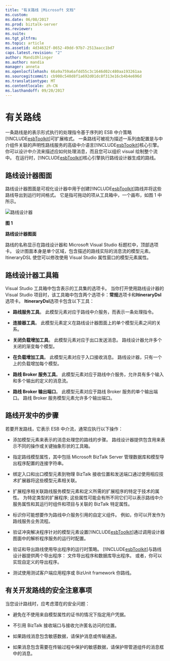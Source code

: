 ```yaml
---
title: "有关路线 |Microsoft 文档"
ms.custom: 
ms.date: 06/08/2017
ms.prod: biztalk-server
ms.reviewer: 
ms.suite: 
ms.tgt_pltfrm: 
ms.topic: article
ms.assetid: 4d34632f-8652-49dd-97b7-2513aacc1bd7
caps.latest.revision: "2"
author: MandiOhlinger
ms.author: mandia
manager: anneta
ms.openlocfilehash: 66a9a759a6afdd55c3c1646d02c480aa193261aa
ms.sourcegitcommit: cb908c540d8f1a692d01dc8f313e16cb4b4e696d
ms.translationtype: MT
ms.contentlocale: zh-CN
ms.lasthandoff: 09/20/2017
---
```

# <a name="about-itineraries"></a>有关路线
一条路线是的表示形式执行的处理指令基于序列的 ESB 中介策略[!INCLUDE[esbToolkit](../includes/esbtoolkit-md.md)]可扩展格式。 一条路线可被视为描述一系列由配置是与中介组件关联的声明性路线服务的高级中介语言[!INCLUDE[esbToolkit](../includes/esbtoolkit-md.md)]核心引擎。 你可以设计中介流来描述应如何处理消息，而且您可以组织 visual 绘制整个流中。 在运行时，[!INCLUDE[esbToolkit](../includes/esbtoolkit-md.md)]核心引擎执行路线设计器生成的路线。  
  
## <a name="the-itinerary-designer-surface"></a>路线设计器图面  
 路线设计器图面是可视化设计器中用于创建[!INCLUDE[esbToolkit](../includes/esbtoolkit-md.md)]路线并将这些路线导出到运行时间格式。 它是指可拖动的项从工具箱中，一个画布，如图 1 中所示。  
  
 ![路线设计器](../esb-toolkit/media/ch5-itinerarydesigner.gif "Ch5 ItineraryDesigner")  
  
 **图 1**  
  
 **路线设计器图面**  
  
 路线的名称显示在路线设计器和 Microsoft Visual Studio 标题栏中，顶部选项卡。 设计图面本身是单个区域，包含描述的路线实际的消息流的模型元素。 ItineraryDSL 使您可以修改使用 Visual Studio 属性窗口的模型元素属性。  
  
## <a name="itinerary-designer-toolbox"></a>路线设计器工具箱  
 Visual Studio 工具箱中包含表示的工具集的选项卡。 当你打开使用路线设计器的 Visual Studio 项目时，该工具箱中包含两个选项卡：**常规**选项卡和**ItineraryDsl**选项卡。 **ItineraryDsl**选项卡包含以下工具：  
  
-   **路线服务工具**。 此模型元素对应于路线中介服务，而表示一条处理指令。  
  
-   **连接器工具**。 此模型元素定义在路线设计器图面上的单个模型元素之间的关系。  
  
-   **关闭负载增加工具**。 此模型元素对应于出口发送消息。 路线设计器允许多个关闭的渐变每个模型。  
  
-   **在负载增加工具**。 此模型元素对应于入口接收消息。 路线设计器，只有一个上的负载增加每个模型。  
  
-   **路线 Broker 服务工具**。 此模型元素对应于路线中介服务，允许具有多个输入和多个输出的定义的消息流。  
  
-   **路线 Broker 输出端口**。 此模型元素对应于路线 Broker 服务的单个输出端口。 路线 Broker 服务模型元素允许多个输出端口。  
  
## <a name="steps-in-itinerary-development"></a>路线开发中的步骤  
 若要开发路线，它表示 ESB 中介流，通常应执行以下操作：  
  
-   添加模型元素来表示的消息处理您的路线的步骤。 路线设计器提供包含用来表示不同的操作或关键抽象形状的工具箱。  
  
-   指定路线模型属性，其中包括 Microsoft BizTalk Server 管理数据库和模型导出程序配置的连接字符串。  
  
-   绑定入口和出口模型元素到物理 BizTalk 接收位置和发送端口通过使用相应技术扩展器将这些模型元素相关联。  
  
-   扩展程序相关联路线服务模型元素和定义所需的扩展程序的特定于技术的属性。 为特定类型的扩展程序; 这些属性可能会有所不同它们可以表示路线中介服务属性和其运行时组件和项目与关联的 BizTalk 特定属性。  
  
-   标识你可能想要作为路线中介服务引用的自定义组件。 例如，你可以开发作为路线服务业务流程。  
  
-   验证冲突解决程序针对的模型元素设置[!INCLUDE[esbToolkit](../includes/esbtoolkit-md.md)]通过调用设计器图面中的解析程序服务的运行时配置。  
  
-   验证和导出路线使用导出程序的运行时策略。 [!INCLUDE[esbToolkit](../includes/esbtoolkit-md.md)]与路线设计器提供两个导出程序： 文件导出程序和数据库导出程序。 或者，你可以实现自定义的导出程序。  
  
-   测试使用测试客户端应用程序或 BizUnit framework 你路线。  
  
## <a name="security-considerations-for-developing-itineraries"></a>有关开发路线的安全注意事项  
 当您设计路线时，应考虑潜在的安全问题：  
  
-   避免在不使用来自模型属性的证书的情况下指定用户凭据。  
  
-   不引用 BizTalk 接收端口与接收允许匿名访问的位置。  
  
-   如果路线消息包含敏感数据，请保护消息或传输通道。  
  
-   如果消息包含需要在传输过程中保护的敏感数据，请保护带管道组件的消息框中的消息。